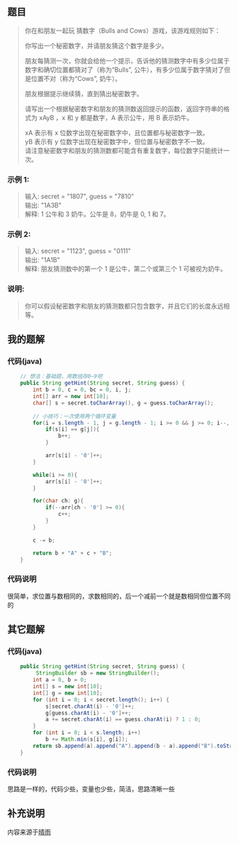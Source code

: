 ## 题目
> 你在和朋友一起玩 猜数字（Bulls and Cows）游戏，该游戏规则如下：
> 
> 你写出一个秘密数字，并请朋友猜这个数字是多少。
>
> 朋友每猜测一次，你就会给他一个提示，告诉他的猜测数字中有多少位属于数字和确切位置都猜对了（称为“Bulls”, 公牛），有多少位属于数字猜对了但是位置不对（称为“Cows”, 奶牛）。
>
> 朋友根据提示继续猜，直到猜出秘密数字。
>
> 请写出一个根据秘密数字和朋友的猜测数返回提示的函数，返回字符串的格式为 xAyB ，x 和 y 都是数字，A 表示公牛，用 B 表示奶牛。
> 
> xA 表示有 x 位数字出现在秘密数字中，且位置都与秘密数字一致。  
> yB 表示有 y 位数字出现在秘密数字中，但位置与秘密数字不一致。  
> 请注意秘密数字和朋友的猜测数都可能含有重复数字，每位数字只能统计一次。  
### 示例 1:
> 输入: secret = "1807", guess = "7810"  
> 输出: "1A3B"  
> 解释: 1 公牛和 3 奶牛。公牛是 8，奶牛是 0, 1 和 7。  
### 示例 2:
> 输入: secret = "1123", guess = "0111"  
> 输出: "1A1B"  
> 解释: 朋友猜测数中的第一个 1 是公牛，第二个或第三个 1 可被视为奶牛。  
### 说明:
> 你可以假设秘密数字和朋友的猜测数都只包含数字，并且它们的长度永远相等。
## 我的题解
### 代码(java)
```java
    // 想法：基础题，用数组存0~9吧
    public String getHint(String secret, String guess) {
        int b = 0, c = 0, bc = 0, i, j;
        int[] arr = new int[10];
        char[] s = secret.toCharArray(), g = guess.toCharArray();
        
        // 小技巧：一次使用两个循环变量
        for(i = s.length - 1, j = g.length - 1; i >= 0 && j >= 0; i--, j--){
            if(s[i] == g[j]){
                b++;
            }

            arr[s[i] - '0']++;
        }

        while(i >= 0){
            arr[s[i] - '0']++;
        }

        for(char ch: g){
            if(--arr[ch - '0'] >= 0){
                c++;
            }
        }

        c -= b;

        return b + "A" + c + "B";
    }
```
### 代码说明
很简单，求位置与数相同的，求数相同的，后一个减前一个就是数相同但位置不同的
## 其它题解
### 代码(java)
```java
    public String getHint(String secret, String guess) {
         StringBuilder sb = new StringBuilder();
		int a = 0, b = 0;
		int[] s = new int[10];
		int[] g = new int[10];
		for (int i = 0; i < secret.length(); i++) {
			s[secret.charAt(i) - '0']++;
			g[guess.charAt(i) - '0']++;
			a += secret.charAt(i) == guess.charAt(i) ? 1 : 0;
		}
		for (int i = 0; i < s.length; i++) 
			b += Math.min(s[i], g[i]);
		return sb.append(a).append("A").append(b - a).append("B").toString();
    }
```
### 代码说明
思路是一样的，代码少些，变量也少些，简洁，思路清晰一些
## 补充说明
内容来源于[晴雨](http://proprogrammar.com/article/832)